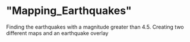 # "Mapping_Earthquakes"
Finding the earthquakes with a magnitude greater than 4.5. Creating two different maps and an earthquake overlay
